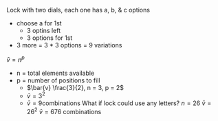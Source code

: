 Lock with two dials, each one has a, b, & c options
- choose a for 1st
	- 3 optins left
	- 3 options for 1st
- 3 more = 3 * 3 options = 9 variations

$\bar{v} = n^p$
- n = total elements available
- p = number of positions to fill
	- $\bar{v} \frac{3}{2}, n = 3, p = 2$
	- $\bar{v} = 3^2$
	- $\bar{v} = 9 \text{combinations}$
	What if lock could use any letters?
		$n = 26$
		$\bar{v} = 26^2$
		$\bar{v} = 676 \text{ combinations}$
